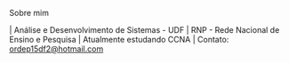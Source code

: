 Sobre mim

| Análise e Desenvolvimento de Sistemas - UDF
| RNP - Rede Nacional de Ensino e Pesquisa
| Atualmente estudando CCNA
| Contato: ordep15df2@hotmail.com

